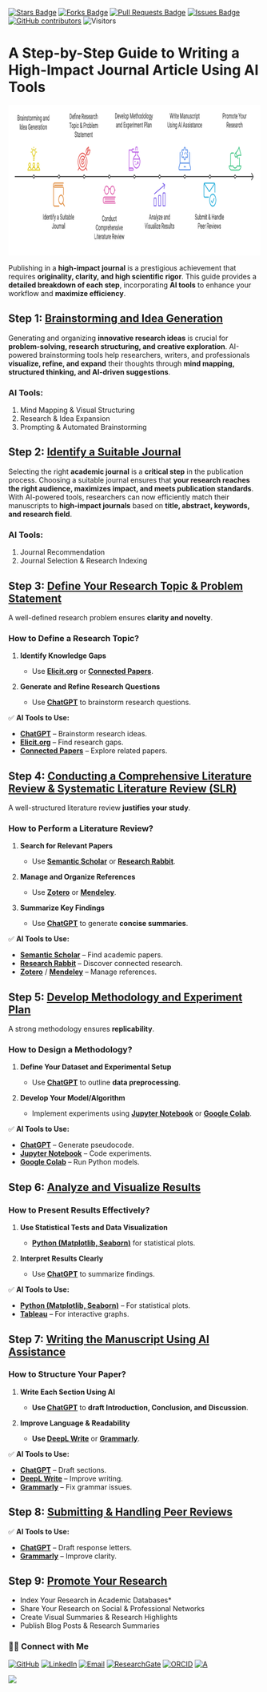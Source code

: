 <a href="https://github.com/drshahizan/short-course/stargazers"><img src="https://img.shields.io/github/stars/drshahizan/short-course" alt="Stars Badge"/></a>
<a href="https://github.com/drshahizan/short-course/network/members"><img src="https://img.shields.io/github/forks/drshahizan/short-course" alt="Forks Badge"/></a>
<a href="https://github.com/drshahizan/short-course/pulls"><img src="https://img.shields.io/github/issues-pr/drshahizan/short-course" alt="Pull Requests Badge"/></a>
<a href="https://github.com/drshahizan/short-course"><img src="https://img.shields.io/github/issues/drshahizan/short-course" alt="Issues Badge"/></a>
<a href="https://github.com/drshahizan/short-course/graphs/contributors"><img alt="GitHub contributors" src="https://img.shields.io/github/contributors/drshahizan/short-course?color=2b9348"></a>
![Visitors](https://api.visitorbadge.io/api/visitors?path=https%3A%2F%2Fgithub.com%2Fdrshahizan%2Fshort-course&labelColor=%23d9e3f0&countColor=%23697689&style=flat)

# A Step-by-Step Guide to Writing a High-Impact Journal Article Using AI Tools

<a href="https://github.com/drshahizan/short-course/blob/main/workshop/25AIwriting">
 <img src="article_ai.png" alt="Dr Shahizan AI tools"  height="300">
</a>

Publishing in a **high-impact journal** is a prestigious achievement that requires **originality, clarity, and high scientific rigor**. This guide provides a **detailed breakdown of each step**, incorporating **AI tools** to enhance your workflow and **maximize efficiency**.

## Step 1: [Brainstorming and Idea Generation](../brain)  

Generating and organizing **innovative research ideas** is crucial for **problem-solving, research structuring, and creative exploration**. AI-powered brainstorming tools help researchers, writers, and professionals **visualize, refine, and expand** their thoughts through **mind mapping, structured thinking, and AI-driven suggestions**.  

### AI Tools:
1. Mind Mapping & Visual Structuring
2. Research & Idea Expansion
3. Prompting & Automated Brainstorming

## Step 2: [Identify a Suitable Journal](../journal)  

Selecting the right **academic journal** is a **critical step** in the publication process. Choosing a suitable journal ensures that **your research reaches the right audience, maximizes impact, and meets publication standards**. With AI-powered tools, researchers can now efficiently match their manuscripts to **high-impact journals** based on **title, abstract, keywords, and research field**.  

### AI Tools:
1. Journal Recommendation
2. Journal Selection & Research Indexing

## Step 3: [Define Your Research Topic & Problem Statement](../research)    

A well-defined research problem ensures **clarity and novelty**.

### **How to Define a Research Topic?**
1. **Identify Knowledge Gaps**  
   - Use **[Elicit.org](https://elicit.org/)** or **[Connected Papers](https://www.connectedpapers.com/)**.

2. **Generate and Refine Research Questions**  
   - Use **[ChatGPT](https://openai.com/chatgpt/)** to brainstorm research questions.

✅ **AI Tools to Use:**
- **[ChatGPT](https://openai.com/chatgpt/)** – Brainstorm research ideas.
- **[Elicit.org](https://elicit.org/)** – Find research gaps.
- **[Connected Papers](https://www.connectedpapers.com/)** – Explore related papers.

## Step 4: [Conducting a Comprehensive Literature Review & Systematic Literature Review (SLR)](../lr)

A well-structured literature review **justifies your study**.

### **How to Perform a Literature Review?**
1. **Search for Relevant Papers**  
   - Use **[Semantic Scholar](https://www.semanticscholar.org/)** or **[Research Rabbit](https://www.researchrabbit.ai/)**.

2. **Manage and Organize References**  
   - Use **[Zotero](https://www.zotero.org/)** or **[Mendeley](https://www.mendeley.com/)**.

3. **Summarize Key Findings**  
   - Use **[ChatGPT](https://openai.com/chatgpt/)** to generate **concise summaries**.

✅ **AI Tools to Use:**
- **[Semantic Scholar](https://www.semanticscholar.org/)** – Find academic papers.
- **[Research Rabbit](https://www.researchrabbit.ai/)** – Discover connected research.
- **[Zotero](https://www.zotero.org/)** / **[Mendeley](https://www.mendeley.com/)** – Manage references.

## Step 5: [Develop Methodology and Experiment Plan](../methodology)

A strong methodology ensures **replicability**.

### **How to Design a Methodology?**
1. **Define Your Dataset and Experimental Setup**  
   - Use **[ChatGPT](https://openai.com/chatgpt/)** to outline **data preprocessing**.

2. **Develop Your Model/Algorithm**  
   - Implement experiments using **[Jupyter Notebook](https://jupyter.org/)** or **[Google Colab](https://colab.research.google.com/)**.

✅ **AI Tools to Use:**
- **[ChatGPT](https://openai.com/chatgpt/)** – Generate pseudocode.
- **[Jupyter Notebook](https://jupyter.org/)** – Code experiments.
- **[Google Colab](https://colab.research.google.com/)** – Run Python models.

## Step 6: [Analyze and Visualize Results](../analysis)

### **How to Present Results Effectively?**
1. **Use Statistical Tests and Data Visualization**  
   - **[Python (Matplotlib, Seaborn)](https://matplotlib.org/)** for statistical plots.

2. **Interpret Results Clearly**  
   - Use **[ChatGPT](https://openai.com/chatgpt/)** to summarize findings.

✅ **AI Tools to Use:**
- **[Python (Matplotlib, Seaborn)](https://matplotlib.org/)** – For statistical plots.
- **[Tableau](https://www.tableau.com/)** – For interactive graphs.

## Step 7: [Writing the Manuscript Using AI Assistance](../write)

### **How to Structure Your Paper?**
1. **Write Each Section Using AI**  
   - **Use [ChatGPT](https://openai.com/chatgpt/)** to **draft Introduction, Conclusion, and Discussion**.

2. **Improve Language & Readability**  
   - **Use [DeepL Write](https://www.deepl.com/write)** or **[Grammarly](https://www.grammarly.com/)**.

✅ **AI Tools to Use:**
- **[ChatGPT](https://openai.com/chatgpt/)** – Draft sections.
- **[DeepL Write](https://www.deepl.com/write)** – Improve writing.
- **[Grammarly](https://www.grammarly.com/)** – Fix grammar issues.

## Step 8: [Submitting & Handling Peer Reviews](../submit)

✅ **AI Tools to Use:**
- **[ChatGPT](https://openai.com/chatgpt/)** – Draft response letters.
- **[Grammarly](https://www.grammarly.com/)** – Improve clarity.

## Step 9: [Promote Your Research](../promote)
- Index Your Research in Academic Databases*
- Share Your Research on Social & Professional Networks
- Create Visual Summaries & Research Highlights
- Publish Blog Posts & Research Summaries

### 🙌🏻 Connect with Me
<p align="left">
    <a href="https://github.com/drshahizan" target="_blank"><img alt="GitHub" src="https://img.shields.io/badge/-@drshahizan-181717?style=flat-square&logo=GitHub&logoColor=white"></a>
    <a href="https://www.linkedin.com/in/drshahizan" target="_blank"><img alt="LinkedIn" src="https://img.shields.io/badge/-drshahizan-blue?style=flat-square&logo=Linkedin&logoColor=white&link=https://www.linkedin.com/in/drshahizan/"></a>
    <a href="mailto:shahizan@utm.my" target="_blank"><img alt="Email" src="https://img.shields.io/badge/-shahizan@utm.my-c14438?style=flat-square&logo=Gmail&logoColor=white&link=mailto:shahizan@utm.my.com"></a>
    <a href="https://www.researchgate.net/profile/Mohd-Othman-28" target="_blank"><img alt="ResearchGate" src="https://img.shields.io/badge/-ResearchGate-00CCBB?style=flat-square&logo=ResearchGate&logoColor=white"></a>
    <a href="https://orcid.org/0000-0003-4261-1873" target="_blank"><img alt="ORCID" src="https://img.shields.io/badge/-ORCID-A6CE39?style=flat-square&logo=ORCID&logoColor=white"></a> 
 <a href="https://visitorbadge.io/status?path=https%3A%2F%2Fgithub.com%2Fdrshahizan" target="_blank"><img alt="A" src="https://api.visitorbadge.io/api/visitors?path=https%3A%2F%2Fgithub.com%2Fdrshahizan&labelColor=%23697689&countColor=%23555555&style=plastic"></a>
 
![](https://hit.yhype.me/github/profile?user_id=81284918)
</p>

